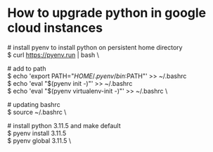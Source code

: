 # How to upgrade python in google cloud instances

\# install pyenv to install python on persistent home directory \
$ curl https://pyenv.run | bash \

\# add to path \
$ echo 'export PATH="$HOME/.pyenv/bin:$PATH"' >> ~/.bashrc \
$ echo 'eval "$(pyenv init -)"' >> ~/.bashrc \
$ echo 'eval "$(pyenv virtualenv-init -)"' >> ~/.bashrc \

\# updating bashrc \
$ source ~/.bashrc \

\# install python 3.11.5 and make default \
$ pyenv install 3.11.5 \
$ pyenv global 3.11.5 \
